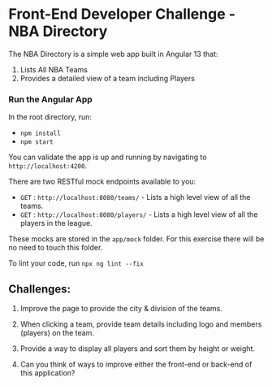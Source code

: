 # Front-End Developer Challenge - NBA Directory

The NBA Directory is a simple web app built in Angular 13 that:

1. Lists All NBA Teams
1. Provides a detailed view of a team including Players

### Run the Angular App

In the root directory, run:

- `npm install`
- `npm start`

You can validate the app is up and running by navigating to ``http://localhost:4200``.

There are two RESTful mock endpoints available to you:
- `GET` : `http://localhost:8080/teams/` - Lists a high level view of all the teams.
- `GET` : `http://localhost:8080/players/` - Lists a high level view of all the players in the league.

These mocks are stored in the `app/mock` folder. For this exercise there will be no need to touch this folder.

To lint your code, run `npx ng lint --fix`

## Challenges:

1. Improve the page to provide the city & division of the teams. 

1. When clicking a team, provide team details including logo and members (players) on the team.

1. Provide a way to display all players and sort them by height or weight.

1. Can you think of ways to improve either the front-end or back-end of this application?
